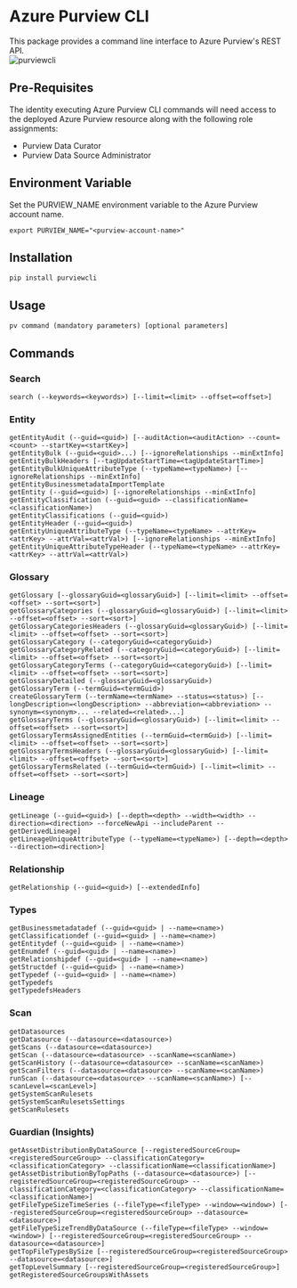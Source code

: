 # Azure Purview CLI
This package provides a command line interface to Azure Purview's REST API.  
![purviewcli](https://raw.githubusercontent.com/tayganr/purviewcli/master/doc/image/purviewcli_example.png)

## Pre-Requisites
The identity executing Azure Purview CLI commands will need access to the deployed Azure Purview resource along with the following role assignments:  
 * Purview Data Curator
 * Purview Data Source Administrator

## Environment Variable
Set the PURVIEW_NAME environment variable to the Azure Purview account name.
```
export PURVIEW_NAME="<purview-account-name>"
```

## Installation
```
pip install purviewcli
```

## Usage
```
pv command (mandatory parameters) [optional parameters]
```

## Commands
### Search
```
search (--keywords=<keywords>) [--limit=<limit> --offset=<offset>]
```
### Entity
```
getEntityAudit (--guid=<guid>) [--auditAction=<auditAction> --count=<count> --startKey=<startKey>]
getEntityBulk (--guid=<guid>...) [--ignoreRelationships --minExtInfo]
getEntityBulkHeaders [--tagUpdateStartTime=<tagUpdateStartTime>]
getEntityBulkUniqueAttributeType (--typeName=<typeName>) [--ignoreRelationships --minExtInfo]
getEntityBusinessmetadataImportTemplate
getEntity (--guid=<guid>) [--ignoreRelationships --minExtInfo]
getEntityClassification (--guid=<guid> --classificationName=<classificationName>)
getEntityClassifications (--guid=<guid>)
getEntityHeader (--guid=<guid>)
getEntityUniqueAttributeType (--typeName=<typeName> --attrKey=<attrKey> --attrVal=<attrVal>) [--ignoreRelationships --minExtInfo]
getEntityUniqueAttributeTypeHeader (--typeName=<typeName> --attrKey=<attrKey> --attrVal=<attrVal>)
```
### Glossary
```
getGlossary [--glossaryGuid=<glossaryGuid>] [--limit=<limit> --offset=<offset> --sort=<sort>]
getGlossaryCategories (--glossaryGuid=<glossaryGuid>) [--limit=<limit> --offset=<offset> --sort=<sort>]
getGlossaryCategoriesHeaders (--glossaryGuid=<glossaryGuid>) [--limit=<limit> --offset=<offset> --sort=<sort>]
getGlossaryCategory (--categoryGuid=<categoryGuid>)
getGlossaryCategoryRelated (--categoryGuid=<categoryGuid>) [--limit=<limit> --offset=<offset> --sort=<sort>]
getGlossaryCategoryTerms (--categoryGuid=<categoryGuid>) [--limit=<limit> --offset=<offset> --sort=<sort>]
getGlossaryDetailed (--glossaryGuid=<glossaryGuid>)
getGlossaryTerm (--termGuid=<termGuid>)
createGlossaryTerm (--termName=<termName> --status=<status>) [--longDescription=<longDescription> --abbreviation=<abbreviation> --synonym=<synonym>... --related=<related>...]
getGlossaryTerms (--glossaryGuid=<glossaryGuid>) [--limit=<limit> --offset=<offset> --sort=<sort>]
getGlossaryTermsAssignedEntities (--termGuid=<termGuid>) [--limit=<limit> --offset=<offset> --sort=<sort>]
getGlossaryTermsHeaders (--glossaryGuid=<glossaryGuid>) [--limit=<limit> --offset=<offset> --sort=<sort>]
getGlossaryTermsRelated (--termGuid=<termGuid>) [--limit=<limit> --offset=<offset> --sort=<sort>]
```
### Lineage
```
getLineage (--guid=<guid>) [--depth=<depth> --width=<width> --direction=<direction> --forceNewApi --includeParent --getDerivedLineage]
getLineageUniqueAttributeType (--typeName=<typeName>) [--depth=<depth> --direction=<direction>]
```
### Relationship
```
getRelationship (--guid=<guid>) [--extendedInfo]
```
### Types
```
getBusinessmetadatadef (--guid=<guid> | --name=<name>)
getClassificationdef (--guid=<guid> | --name=<name>)
getEntitydef (--guid=<guid> | --name=<name>)
getEnumdef (--guid=<guid> | --name=<name>)
getRelationshipdef (--guid=<guid> | --name=<name>)
getStructdef (--guid=<guid> | --name=<name>)
getTypedef (--guid=<guid> | --name=<name>)
getTypedefs
getTypedefsHeaders
```
### Scan
```
getDatasources
getDatasource (--datasource=<datasource>)
getScans (--datasource=<datasource>)
getScan (--datasource=<datasource> --scanName=<scanName>)
getScanHistory (--datasource=<datasource> --scanName=<scanName>)
getScanFilters (--datasource=<datasource> --scanName=<scanName>)
runScan (--datasource=<datasource> --scanName=<scanName>) [--scanLevel=<scanLevel>]
getSystemScanRulesets
getSystemScanRulesetsSettings
getScanRulesets
```
### Guardian (Insights)
```
getAssetDistributionByDataSource [--registeredSourceGroup=<registeredSourceGroup> --classificationCategory=<classificationCategory> --classificationName=<classificationName>]
getAssetDistributionByTopPaths (--datasource=<datasource>) [--registeredSourceGroup=<registeredSourceGroup> --classificationCategory=<classificationCategory> --classificationName=<classificationName>]
getFileTypeSizeTimeSeries (--fileType=<fileType> --window=<window>) [--registeredSourceGroup=<registeredSourceGroup> --datasource=<datasource>]
getFileTypeSizeTrendByDataSource (--fileType=<fileType> --window=<window>) [--registeredSourceGroup=<registeredSourceGroup> --datasource=<datasource>]
getTopFileTypesBySize [--registeredSourceGroup=<registeredSourceGroup> --datasource=<datasource>]
getTopLevelSummary [--registeredSourceGroup=<registeredSourceGroup>]
getRegisteredSourceGroupsWithAssets
```
